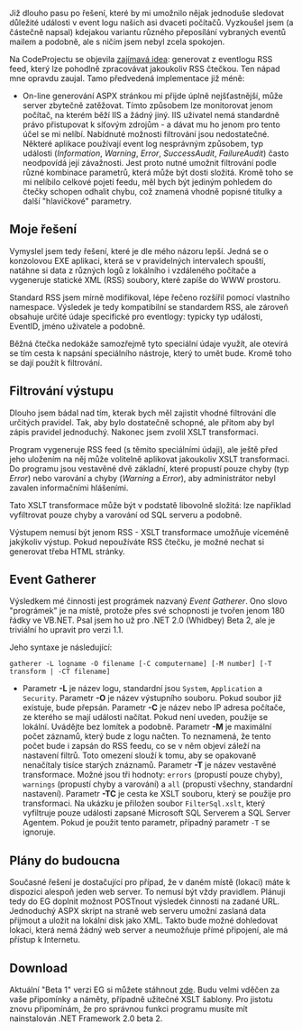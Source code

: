<!-- dcterms:identifier = aspnetcz#40 -->
<!-- dcterms:title = Události z EventLogu Windows do vaší RSS čtečky -->
<!-- dcterms:abstract = Nápad přehledně zobrazovat události z EventLogu vzdálených serverů jsem zcizil na CodeProjectu. Implementace se mi nelíbila, proto jsem napsal vlastní - lepší. Nabízím vám ji k testování. -->
<!-- np9:categoryId = 1 -->
<!-- x4w:category = Programování -->
<!-- np9:authorId = 1 -->
<!-- np9:authorEmail = michal.valasek@altairis.cz -->
<!-- dcterms:creator = Michal Altair Valášek -->
<!-- dcterms:created = 2005-06-13T04:50:10.063+02:00 -->
<!-- dcterms:dateAccepted = 2005-06-13T04:50:10.063+02:00 -->

Již dlouho pasu po řešení, které by mi umožnilo nějak jednoduše sledovat důležité události v event logu našich asi dvaceti počítačů. Vyzkoušel jsem (a částečně napsal) kdejakou variantu různého přeposílání vybraných eventů mailem a podobně, ale s ničím jsem nebyl zcela spokojen.

Na CodeProjectu se objevila [zajímavá idea](http://www.codeproject.com/aspnet/EventLogRss.asp): generovat z eventlogu RSS feed, který lze pohodlně zpracovávat jakoukoliv RSS čtečkou. Ten nápad mne opravdu zaujal. Tamo předvedená implementace již méně:

*   On-line generování ASPX stránkou mi přijde úplně nejšťastnější, může server zbytečně zatěžovat. 
Tímto způsobem lze monitorovat jenom počítač, na kterém běží IIS a žádný jiný. IIS uživatel nemá standardně právo přistupovat k síťovým zdrojům - a dávat mu ho jenom pro tento účel se mi nelíbí. 
Nabídnuté možnosti filtrování jsou nedostatečné. Některé aplikace používají event log nesprávným způsobem, typ události (*Information*, *Warning*, *Error*, *SuccessAudit*, *FailureAudit*) často neodpovídá její závažnosti. Jest proto nutné umožnit filtrování podle různé kombinace parametrů, která může být dosti složitá. 
Kromě toho se mi nelíbilo celkové pojetí feedu, měl bych být jediným pohledem do čtečky schopen odhalit chybu, což znamená vhodně popisné titulky a další "hlavičkové" parametry.

## Moje řešení

Vymyslel jsem tedy řešení, které je dle mého názoru lepší. Jedná se o konzolovou EXE aplikaci, která se v pravidelných intervalech spouští, natáhne si data z různých logů z lokálního i vzdáleného počítače a vygeneruje statické XML (RSS) soubory, které zapíše do WWW prostoru.

Standard RSS jsem mírně modifikoval, lépe řečeno rozšířil pomocí vlastního namespace. Výsledek je tedy kompatibilní se standardem RSS, ale zároveň obsahuje určité údaje specifické pro eventlogy: typicky typ události, EventID, jméno uživatele a podobně.

Běžná čtečka nedokáže samozřejmě tyto speciální údaje využít, ale otevírá se tím cesta k napsání speciálního nástroje, který to umět bude. Kromě toho se dají použít k filtrování.

## Filtrování výstupu

Dlouho jsem bádal nad tím, kterak bych měl zajistit vhodné filtrování dle určitých pravidel. Tak, aby bylo dostatečně schopné, ale přitom aby byl zápis pravidel jednoduchý. Nakonec jsem zvolil XSLT transformaci.

Program vygeneruje RSS feed (s těmito speciálními údaji), ale ještě před jeho uložením na něj může volitelně aplikovat jakoukoliv XSLT transformaci. Do programu jsou vestavěné dvě základní, které propustí pouze chyby (typ *Error*) nebo varování a chyby (*Warning* a *Error*), aby administrátor nebyl zavalen informačními hlášeními.

Tato XSLT transformace může být v podstatě libovolně složitá: lze například vyfiltrovat pouze chyby a varování od SQL serveru a podobně.

Výstupem nemusí být jenom RSS - XSLT transformace umožňuje víceméně jakýkoliv výstup. Pokud nepoužíváte RSS čtečku, je možné nechat si generovat třeba HTML stránky.

## Event Gatherer

Výsledkem mé činnosti jest prográmek nazvaný *Event Gatherer*. Ono slovo "prográmek" je na místě, protože přes své schopnosti je tvořen jenom 180 řádky ve VB.NET. Psal jsem ho už pro .NET 2.0 (Whidbey) Beta 2, ale je triviální ho upravit pro verzi 1.1.

Jeho syntaxe je následující:

`gatherer -L logname -O filename [-C computername] [-M number] [-T transform | -CT filename]`

*   Parametr **-L** je název logu, standardní jsou `System`, `Application` a `Security`. 
Parametr **-O** je název výstupního souboru. Pokud soubor již existuje, bude přepsán. 
Parametr **-C** je název nebo IP adresa počítače, ze kterého se mají události načítat. Pokud není uveden, použije se lokální. Uvádějte bez lomítek a podobně. 
Parametr **-M** je maximální počet záznamů, který bude z logu načten. To neznamená, že tento počet bude i zapsán do RSS feedu, co se v něm objeví záleží na nastavení filtrů. Toto omezení slouží k tomu, aby se opakovaně nenačítaly tisíce starých znáznamů. 
Parametr **-T** je název vestavěné transformace. Možné jsou tři hodnoty: `errors` (propustí pouze chyby), `warnings` (propustí chyby a varování) a `all` (propustí všechny, standardní nastavení). 
Parametr **-TC** je cesta ke XSLT souboru, který se použije pro transformaci. Na ukázku je přiložen soubor `FilterSql.xslt`, který vyfiltruje pouze události zapsané Microsoft SQL Serverem a SQL Server Agentem. Pokud je použit tento parametr, případný parametr `-T` se ignoruje.

## Plány do budoucna

Současné řešení je dostačující pro případ, že v daném místě (lokaci) máte k dispozici alespoň jeden web server. To nemusí být vždy pravidlem. Plánuji tedy do EG doplnit možnost POSTnout výsledek činnosti na zadané URL. Jednoduchý ASPX skript na straně web serveru umožní zaslaná data přijmout a uložit na lokální disk jako XML. Takto bude možné dohledovat lokaci, která nemá žádný web server a neumožňuje přímé připojení, ale má přístup k Internetu.

## Download

Aktuální "Beta 1" verzi EG si můžete stáhnout [zde](https://www.cdn.altairis.cz/Blog/2005/20050613-gatherer-b1.zip). Budu velmi vděčen za vaše připomínky a náměty, případně užitečné XSLT šablony. Pro jistotu znovu připomínám, že pro správnou funkci programu musíte mít nainstalován .NET Framework 2.0 beta 2.